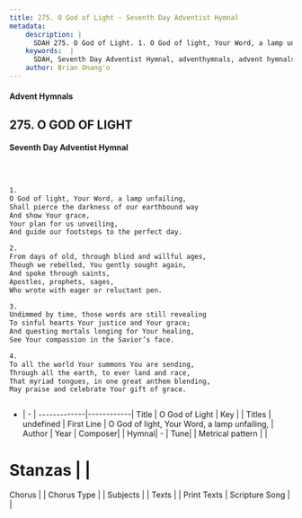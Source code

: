 ```yaml
---
title: 275. O God of Light - Seventh Day Adventist Hymnal
metadata:
    description: |
      SDAH 275. O God of Light. 1. O God of light, Your Word, a lamp unfailing, Shall pierce the darkness of our earthbound way And show Your grace, Your plan for us unveiling, And guide our footsteps to the perfect day.
    keywords:  |
      SDAH, Seventh Day Adventist Hymnal, adventhymnals, advent hymnals, O God of Light, O God of light, Your Word, a lamp unfailing, 
    author: Brian Onang'o
---
```


#### Advent Hymnals
## 275. O GOD OF LIGHT
#### Seventh Day Adventist Hymnal

```txt



1.
O God of light, Your Word, a lamp unfailing,
Shall pierce the darkness of our earthbound way
And show Your grace,
Your plan for us unveiling,
And guide our footsteps to the perfect day.

2.
From days of old, through blind and willful ages,
Though we rebelled, You gently sought again,
And spoke through saints,
Apostles, prophets, sages,
Who wrote with eager or reluctant pen.

3.
Undimmed by time, those words are still revealing
To sinful hearts Your justice and Your grace;
And questing mortals longing for Your healing,
See Your compassion in the Savior’s face.

4.
To all the world Your summons You are sending,
Through all the earth, to ever land and race,
That myriad tongues, in one great anthem blending,
May praise and celebrate Your gift of grace.



```

- |   -  |
-------------|------------|
Title | O God of Light |
Key |  |
Titles | undefined |
First Line | O God of light, Your Word, a lamp unfailing, |
Author | 
Year | 
Composer|  |
Hymnal|  - |
Tune|  |
Metrical pattern | |
# Stanzas |  |
Chorus |  |
Chorus Type |  |
Subjects |  |
Texts |  |
Print Texts | 
Scripture Song |  |
  
